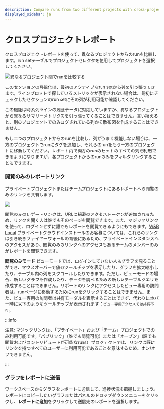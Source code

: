 ```yaml
---
description: Compare runs from two different projects with cross-project reports.
displayed_sidebar: ja
---
```


# クロスプロジェクトレポート

<head>
  <title>異なるプロジェクトからのrunを比較</title>
</head>


クロスプロジェクトレポートを使って、異なるプロジェクトからのrunを比較します。run setテーブルでプロジェクトセレクタを使用してプロジェクトを選択してください。

![異なるプロジェクト間でrunを比較する](/images/reports/howto_pick_a_different_project_to_draw_runs_from.gif)

このセクションの可視化は、最初のアクティブなrun setから列を引っ張ってきます。ラインプロットで探しているメトリックが表示されない場合は、最初にチェックしたセクションのrun setにその列が利用可能か確認してください。

この機能は時系列ラインの履歴データに対応していますが、異なるプロジェクトから異なるサマリーメトリクスを引っ張ってくることはできません。言い換えると、別のプロジェクトでのみログされている列から散布図を作成することはできません。

もし二つのプロジェクトからのrunを比較し、列がうまく機能しない場合は、一方のプロジェクトでrunにタグを追加し、それらのrunをもう一方のプロジェクトに移動してください。レポート内で両方のrunのセットのすべての列を利用できるようになりますが、各プロジェクトからのrunのみをフィルタリングすることもできます。

### 閲覧のみのレポートリンク

プライベートプロジェクトまたはチームプロジェクトにあるレポートへの閲覧のみのリンクを共有します。

![](@site/static/images/reports/magic-links.gif)

閲覧のみのレポートリンクは、URLに秘密のアクセストークンが追加されるため、リンクを開く人は誰でもそのページを閲覧できます。また、マジックリンクを使って、ログインせずに誰でもレポートを閲覧できるようにもできます。[W&B Local](../hosting/intro.md) プライベートクラウドインストールのお客様については、これらのリンクは引き続きファイヤーウォールの背後にあるため、プライベートインスタンスへのアクセスがあり、閲覧のみのリンクへのアクセスもあるチームのメンバーのみがレポートを閲覧できます。

**閲覧のみモード**
ビューモードでは、ログインしていない人もグラフを見ることができ、マウスオーバーで値のツールチップを表示したり、グラフを拡大縮小したり、テーブル内の列をスクロールしたりできます。ただし、ビューモードの場合、新しいグラフを作成したり、データを調べるための新しいテーブルクエリを作成することはできません。リポートのリンクにアクセスしたビュー専用の訪問者は、runページに移動するためにrunをクリックすることはできません。また、ビュー専用の訪問者は共有モーダルを表示することはできず、代わりにホバー時に以下のようなツールチップが表示されます：`ビュー専用アクセスでは共有不可`。

:::info

注意: マジックリンクは、「プライベート」および「チーム」プロジェクトでのみ利用可能です。「パブリック」（誰でも閲覧可能）または「オープン」（誰でも閲覧およびコントリビュートが可能なruns）プロジェクトでは、リンクは既にリンクを持つすべてのユーザーに利用可能であることを意味するため、オン/オフできません。

:::

### グラフをレポートに送信

ワークスペースからグラフをレポートに送信して、進捗状況を把握しましょう。レポートにコピーしたいグラフまたはパネルのドロップダウンメニューをクリックし、**レポートに追加**をクリックして送信先のレポートを選択します。
